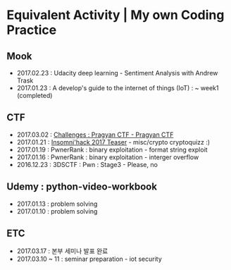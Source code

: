 # Equivalent Activity | My own Coding Practice

## Mook

- 2017.02.23 : Udacity deep learning - Sentiment Analysis with Andrew Trask
- 2017.01.23 : A develop's guide to the internet of things (IoT) : ~ week1 (completed)

## CTF

- 2017.03.02 : [Challenges : Pragyan CTF - Pragyan CTF](https://ctf.pragyan.org/challenges)
- 2017.01.21 : [Insomni'hack 2017 Teaser](https://teaser.insomnihack.ch/) - misc/crypto cryptoquizz :)
- 2017.01.19 : PwnerRank : binary exploitation - format string exploit
- 2017.01.16 : PwnerRank : binary exploitation - interger overflow
- 2016.12.23 : 3DSCTF : Pwn : Stage3 - Please, no

## Udemy : python-video-workbook

- 2017.01.13 : problem solving
- 2017.01.10 : problem solving

## ETC

- 2017.03.17 :  본부 세미나 발표 완료
- 2017.03.10 ~ 11 : seminar preparation - iot security
